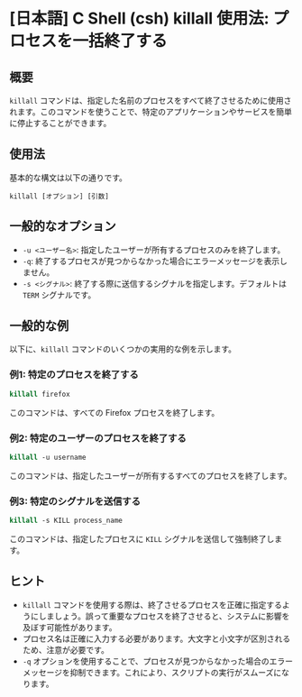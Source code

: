 # [日本語] C Shell (csh) killall 使用法: プロセスを一括終了する

## 概要
`killall` コマンドは、指定した名前のプロセスをすべて終了させるために使用されます。このコマンドを使うことで、特定のアプリケーションやサービスを簡単に停止することができます。

## 使用法
基本的な構文は以下の通りです。

```
killall [オプション] [引数]
```

## 一般的なオプション
- `-u <ユーザー名>`: 指定したユーザーが所有するプロセスのみを終了します。
- `-q`: 終了するプロセスが見つからなかった場合にエラーメッセージを表示しません。
- `-s <シグナル>`: 終了する際に送信するシグナルを指定します。デフォルトは `TERM` シグナルです。

## 一般的な例
以下に、`killall` コマンドのいくつかの実用的な例を示します。

### 例1: 特定のプロセスを終了する
```csh
killall firefox
```
このコマンドは、すべての Firefox プロセスを終了します。

### 例2: 特定のユーザーのプロセスを終了する
```csh
killall -u username
```
このコマンドは、指定したユーザーが所有するすべてのプロセスを終了します。

### 例3: 特定のシグナルを送信する
```csh
killall -s KILL process_name
```
このコマンドは、指定したプロセスに `KILL` シグナルを送信して強制終了します。

## ヒント
- `killall` コマンドを使用する際は、終了させるプロセスを正確に指定するようにしましょう。誤って重要なプロセスを終了させると、システムに影響を及ぼす可能性があります。
- プロセス名は正確に入力する必要があります。大文字と小文字が区別されるため、注意が必要です。
- `-q` オプションを使用することで、プロセスが見つからなかった場合のエラーメッセージを抑制できます。これにより、スクリプトの実行がスムーズになります。